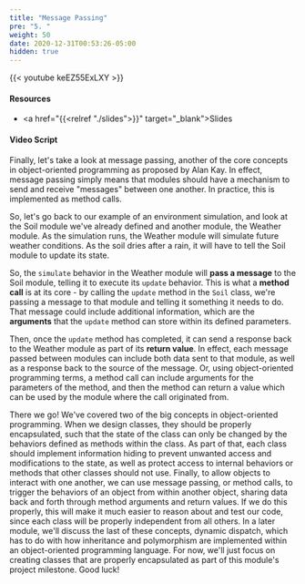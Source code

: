 ```yaml
---
title: "Message Passing"
pre: "5. "
weight: 50
date: 2020-12-31T00:53:26-05:00
hidden: true
---
```


{{< youtube keEZ55ExLXY >}}

#### Resources

* <a href="{{<relref "./slides">}}" target="_blank">Slides</a>

#### Video Script

Finally, let's take a look at message passing, another of the core concepts in object-oriented programming as proposed by Alan Kay. In effect, message passing simply means that modules should have a mechanism to send and receive "messages" between one another. In practice, this is implemented as method calls. 

So, let's go back to our example of an environment simulation, and look at the Soil module we've already defined and another module, the Weather module. As the simulation runs, the Weather module will simulate future weather conditions. As the soil dries after a rain, it will have to tell the Soil module to update its state.

So, the `simulate` behavior in the Weather module will **pass a message** to the Soil module, telling it to execute its `update` behavior. This is what a **method call** is at its core - by calling the `update` method in the `Soil` class, we're passing a message to that module and telling it something it needs to do. That message could include additional information, which are the **arguments** that the `update` method can store within its defined parameters. 

Then, once the `update` method has completed, it can send a response back to the Weather module as part of its **return value**. In effect, each message passed between modules can include both data sent to that module, as well as a response back to the source of the message. Or, using object-oriented programming terms, a method call can include arguments for the parameters of the method, and then the method can return a value which can be used by the module where the call originated from. 

There we go! We've covered two of the big concepts in object-oriented programming. When we design classes, they should be properly encapsulated, such that the state of the class can only be changed by the behaviors defined as methods within the class. As part of that, each class should implement information hiding to prevent unwanted access and modifications to the state, as well as protect access to internal behaviors or methods that other classes should not use. Finally, to allow objects to interact with one another, we can use message passing, or method calls, to trigger the behaviors of an object from within another object, sharing data back and forth through method arguments and return values. If we do this properly, this will make it much easier to reason about and test our code, since each class will be properly independent from all others. In a later module, we'll discuss the last of these concepts, dynamic dispatch, which has to do with how inheritance and polymorphism are implemented within an object-oriented programming language. For now, we'll just focus on creating classes that are properly encapsulated as part of this module's project milestone. Good luck!